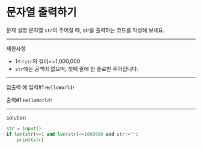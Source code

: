 # 문자열 출력하기

문제 설명
문자열 `str`이 주어질 때, str을 출력하는 코드를 작성해 보세요.

---
제한사항
 - 1<=`str`의 길이<=1,000,000
 - `str`에는 공백이 없으며, 첫째 줄에 한 줄로만 주어집니다.

---
입출력 예
입력#1
```HelloWorld!```

출력#1
```HelloWorld!```

---

solution

```python
str = input()
if len(str)>=1 and len(str)<=1000000 and str!='':
    print(str)
```
